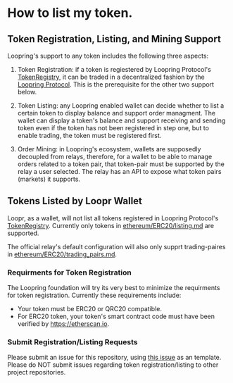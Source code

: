 # How to list my token.

## Token Registration, Listing, and Mining Support

Loopring's support to any token includes the following three aspects:

1. Token Registration: if a token is regiestered by Loopring Protocol's [TokenRegistry](https://etherscan.io/address/0x974e1e639b5a3c5f44909E1959Ab786AF21B7086#readContract), it can be traded in a decentralized fashion by the [Loopring Protocol](https://etherscan.io/address/0x03E0F73A93993E5101362656Af1162eD80FB54F2). This is the prerequisite for the other two support below.

2. Token Listing: any Loopring enabled wallet can decide whether to list a certain token to display balance and support order managment. The wallet can display a token's balance and support receiving and sending token even if the token has not been registered in step one, but to enable trading, the token must be registered first. 

3. Order Mining: in Loopring's ecosystem, wallets are supposedly decoupled from relays, therefore, for a wallet to be able to manage orders related to a token pair, that token-pair must be supported by the relay a user selected. The relay has an API to expose what token pairs (markets) it supports.



## Tokens Listed by Loopr Wallet

Loopr, as a wallet, will not list all tokens registered in Loopring Protocol's [TokenRegistry](https://etherscan.io/address/0x974e1e639b5a3c5f44909E1959Ab786AF21B7086#readContract). Currently only tokens in [ethereum/ERC20/listing.md](https://github.com/Loopring/token-listing/blob/master/ethereum/ERC20/listing.md) are supported.

The official relay's default configuration will also only supprt trading-paires in [ethereum/ERC20/trading_pairs.md](https://github.com/Loopring/token-listing/blob/master/ethereum/ERC20/trading_pairs.md).



### Requirments for Token Registration

The Loopring foundation will try its very best to minimize the requirments for  token registration. Currently these requirements include:

- Your token must be ERC20 or QRC20 compatible.
- For ERC20 token, your token's smart contract code must have been verified by https://etherscan.io.

### Submit Registration/Listing Requests

Please submit an issue for this repository, using [this issue](https://github.com/Loopring/token-listing/issues/1) as an template. Please do NOT submit issues regarding token registration/listing to other project repositories.


